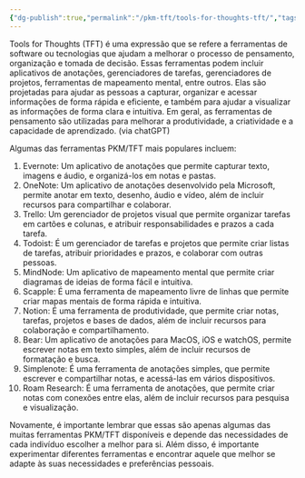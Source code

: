 ```yaml
---
{"dg-publish":true,"permalink":"/pkm-tft/tools-for-thoughts-tft/","tags":["pkm"]}
---
```



Tools for Thoughts (TFT) é uma expressão que se refere a ferramentas de software ou tecnologias que ajudam a melhorar o processo de pensamento, organização e tomada de decisão. Essas ferramentas podem incluir aplicativos de anotações, gerenciadores de tarefas, gerenciadores de projetos, ferramentas de mapeamento mental, entre outros. Elas são projetadas para ajudar as pessoas a capturar, organizar e acessar informações de forma rápida e eficiente, e também para ajudar a visualizar as informações de forma clara e intuitiva. Em geral, as ferramentas de pensamento são utilizadas para melhorar a produtividade, a criatividade e a capacidade de aprendizado. (via chatGPT)

Algumas das ferramentas PKM/TFT mais populares incluem:

1.  Evernote: Um aplicativo de anotações que permite capturar texto, imagens e áudio, e organizá-los em notas e pastas.
2.  OneNote: Um aplicativo de anotações desenvolvido pela Microsoft, permite anotar em texto, desenho, áudio e vídeo, além de incluir recursos para compartilhar e colaborar.
3.  Trello: Um gerenciador de projetos visual que permite organizar tarefas em cartões e colunas, e atribuir responsabilidades e prazos a cada tarefa.
4.  Todoist: É um gerenciador de tarefas e projetos que permite criar listas de tarefas, atribuir prioridades e prazos, e colaborar com outras pessoas.
5.  MindNode: Um aplicativo de mapeamento mental que permite criar diagramas de ideias de forma fácil e intuitiva.
6.  Scapple: É uma ferramenta de mapeamento livre de linhas que permite criar mapas mentais de forma rápida e intuitiva.
7.  Notion: É uma ferramenta de produtividade, que permite criar notas, tarefas, projetos e bases de dados, além de incluir recursos para colaboração e compartilhamento.
8.  Bear: Um aplicativo de anotações para MacOS, iOS e watchOS, permite escrever notas em texto simples, além de incluir recursos de formatação e busca.
9.  Simplenote: É uma ferramenta de anotações simples, que permite escrever e compartilhar notas, e acessá-las em vários dispositivos.
10.  Roam Research: É uma ferramenta de anotações, que permite criar notas com conexões entre elas, além de incluir recursos para pesquisa e visualização.

Novamente, é importante lembrar que essas são apenas algumas das muitas ferramentas PKM/TFT disponíveis e depende das necessidades de cada indivíduo escolher a melhor para si. Além disso, é importante experimentar diferentes ferramentas e encontrar aquele que melhor se adapte às suas necessidades e preferências pessoais.

